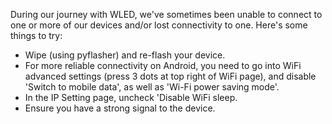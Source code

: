 During our journey with WLED, we've sometimes been unable to connect to one or more of our devices and/or lost connectivity to one. Here's some things to try:

* Wipe (using pyflasher) and re-flash your device.
* For more reliable connectivity on Android, you need to go into WiFi advanced settings (press 3 dots at top right of WiFi page), and disable 'Switch to mobile data', as well as 'Wi-Fi power saving mode'.
* In the IP Setting page, uncheck 'Disable WiFi sleep.
* Ensure you have a strong signal to the device.